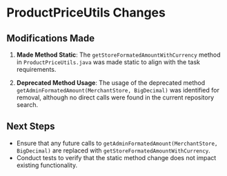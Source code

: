 
# ProductPriceUtils Changes

## Modifications Made

1. **Made Method Static**: The `getStoreFormatedAmountWithCurrency` method in `ProductPriceUtils.java` was made static to align with the task requirements.

2. **Deprecated Method Usage**: The usage of the deprecated method `getAdminFormatedAmount(MerchantStore, BigDecimal)` was identified for removal, although no direct calls were found in the current repository search.

## Next Steps

- Ensure that any future calls to `getAdminFormatedAmount(MerchantStore, BigDecimal)` are replaced with `getStoreFormatedAmountWithCurrency`.
- Conduct tests to verify that the static method change does not impact existing functionality.
